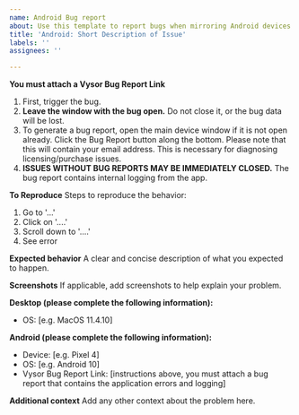 ```yaml
---
name: Android Bug report
about: Use this template to report bugs when mirroring Android devices.
title: 'Android: Short Description of Issue'
labels: ''
assignees: ''

---
```


**You must attach a Vysor Bug Report Link**
1. First, trigger the bug.
2. **Leave the window with the bug open.** Do not close it, or the bug data will be lost.
3. To generate a bug report, open the main device window if it is not open already. Click the Bug Report button along the bottom. Please note that this will contain your email address. This is necessary for diagnosing licensing/purchase issues.
4. **ISSUES WITHOUT BUG REPORTS MAY BE IMMEDIATELY CLOSED.** The bug report contains internal logging from the app.


**To Reproduce**
Steps to reproduce the behavior:
1. Go to '...'
2. Click on '....'
3. Scroll down to '....'
4. See error

**Expected behavior**
A clear and concise description of what you expected to happen.

**Screenshots**
If applicable, add screenshots to help explain your problem.

**Desktop (please complete the following information):**
 - OS: [e.g. MacOS 11.4.10]

**Android (please complete the following information):**
 - Device: [e.g. Pixel 4]
 - OS: [e.g. Android 10]
 - Vysor Bug Report Link: [instructions above, you must attach a bug report that contains the application errors and logging]

**Additional context**
Add any other context about the problem here.
